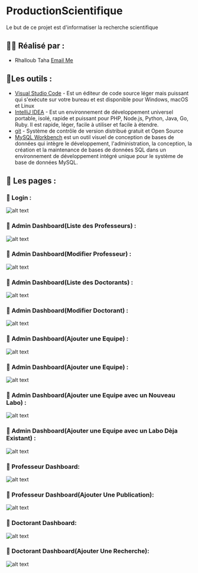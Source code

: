 # ProductionScientifique
Le but de ce projet est d'informatiser la recherche scientifique

## :man_student: Réalisé par : 
* Rhalloub Taha        [Email Me](mailto:taha.rhalloub01@gmail.com)

## :wrench:Les outils :

* [Visual Studio Code](https://code.visualstudio.com/) -  Est un éditeur de code source léger mais puissant qui s'exécute sur votre bureau et est disponible pour Windows, macOS et Linux
* [IntelliJ IDEA](https://www.jetbrains.com/idea/) - Est un environnement de développement universel portable, isolé, rapide et puissant pour PHP, Node.js, Python, Java, Go, Ruby. Il est rapide, léger, facile à utiliser et facile à étendre.
* 	[git](https://git-scm.com/) - Système de contrôle de version distribué gratuit et Open Source
* 	[MySQL Workbench](https://www.mysql.com/products/workbench/)  est un outil visuel de conception de bases de données qui intègre le développement, l'administration, la conception, la création et la maintenance de bases de données SQL dans un environnement de développement intégré unique pour le système de base de données MySQL.

## :page_with_curl: Les pages :
### :beginner: Login : 
![alt text](https://github.com/Xdamg/ProductionScientifique/blob/c069685f988f8f8aaea310d9ab2077dcecb47016/img/login.PNG)
### :beginner: Admin Dashboard(Liste des Professeurs) : 
![alt text](https://github.com/Xdamg/ProductionScientifique/blob/51ac3e7bdd98d398dec84a5a26d1252b9fdfdfed/img/Liste%20des%20professeurs.PNG)
### :beginner: Admin Dashboard(Modifier Professeur) : 
![alt text](https://github.com/Xdamg/ProductionScientifique/blob/5f52093fa19f0c218a23bf8ffee0a112d20c0df9/img/Modifier%20professeur.PNG)
### :beginner: Admin Dashboard(Liste des Doctorants) : 
![alt text](https://github.com/Xdamg/ProductionScientifique/blob/9a9f11700316a25d3882c9305c01334d3c76d239/img/Liste%20des%20professeurs.PNG)
### :beginner: Admin Dashboard(Modifier Doctorant) : 
![alt text](https://github.com/Xdamg/ProductionScientifique/blob/9a9f11700316a25d3882c9305c01334d3c76d239/img/Modifier%20doctorant.PNG)
### :beginner: Admin Dashboard(Ajouter une Equipe) : 
![alt text](https://github.com/Xdamg/ProductionScientifique/blob/6c8f5f99e69df5edc4e95b938e934901d8673bb8/img/Ajouter%20une%20equipe%20oui.PNG)
### :beginner: Admin Dashboard(Ajouter une Equipe) : 
![alt text](https://github.com/Xdamg/ProductionScientifique/blob/6c8f5f99e69df5edc4e95b938e934901d8673bb8/img/Ajouter%20une%20equipe.PNG)
### :beginner: Admin Dashboard(Ajouter une Equipe avec un Nouveau Labo) : 
![alt text](https://github.com/Xdamg/ProductionScientifique/blob/6c8f5f99e69df5edc4e95b938e934901d8673bb8/img/Ajouter%20une%20equipe%20oui.PNG)
### :beginner: Admin Dashboard(Ajouter une Equipe avec un Labo Dèja Existant) : 
![alt text](https://github.com/Xdamg/ProductionScientifique/blob/6c8f5f99e69df5edc4e95b938e934901d8673bb8/img/Ajouter%20une%20equipe%20oui%20existant.PNG)
### :beginner: Professeur Dashboard: 
![alt text](https://github.com/Xdamg/ProductionScientifique/blob/a962283acf63f015b3dc523fc360d2b9461bfb67/img/Professeur%20dashboard.PNG)
### :beginner: Professeur Dashboard(Ajouter Une Publication): 
![alt text](https://github.com/Xdamg/ProductionScientifique/blob/a962283acf63f015b3dc523fc360d2b9461bfb67/img/Ajouter%20une%20publication.PNG)
### :beginner: Doctorant Dashboard: 
![alt text](https://github.com/Xdamg/ProductionScientifique/blob/a962283acf63f015b3dc523fc360d2b9461bfb67/img/doctorant%20dashboard.PNG)
### :beginner: Doctorant Dashboard(Ajouter Une Recherche): 
![alt text](https://github.com/Xdamg/ProductionScientifique/blob/a962283acf63f015b3dc523fc360d2b9461bfb67/img/Ajouter%20une%20recherche.PNG)



 
